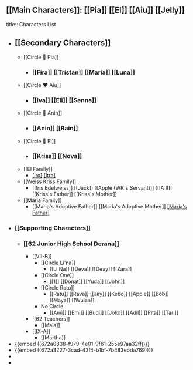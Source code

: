## [[Main Characters]]: [[Pia]] [[El]] [[Aiu]] [[Jelly]]
title:: Characters List
- ## [[Secondary Characters]]
	- [[Circle 🌻 Pia]]
		- ### [[Fira]] [[Tristan]] [[Maria]] [[Luna]]
	- [[Circle ❤️ Aiu]]
		- ### [[Iva]] [[Eli]] [[Senna]]
	- [[Circle 🍮 Anin]]
		- ### [[Anin]] [[Rain]]
	- [[Circle 🍭 El]]
		- ### [[Kriss]] [[Nova]]
	- [[El Family]]
		- [[Iro]](Deceased) [[Itra]](Deceased)
	- [[Weiss Kriss Family]]
		- [[Iris Edelweiss]] [[Jack]] [[Apple (WK's Servant)]] [[IA II]] [[Kriss's Father]] [[Kriss's Mother]]
	- [[Maria Family]]
		- [[Maria's Adoptive Father]] [[Maria's Adoptive Mother]] [[Maria's Father]](Deceased)
- ### [[Supporting Characters]]
	- ### [[62 Junior High School Derana]]
		- [[VII-B]]
			- [[Circle Li'na]]
				- [[Li Na]] [[Deva]] [[Deay]] [[Zara]]
			- [[Circle One]]
				- [[1]] [[Donat]] [[Yuda]] [[John]]
			- [[Circle Ratu]]
				- [[Ratu]] [[Rava]] [[Jay]] [[Kebo]] [[Apple]] [[Bob]] [[Maya]] [[Wulan]]
			- No Circle
				- [[Ami]] [[Emi]] [[Budi]] [[Joko]] [[Adil]] [[Pita]] [[Tari]]
		- [[62 Teachers]]
			- [[Mala]]
		- [[IX-A]]
			- [[Martha]]
- {{embed ((672a0838-f979-4e01-9f61-255e97aa32ff))}}
- {{embed ((672a3227-3cad-43f4-b1bf-7b483ebda769))}}
-
-